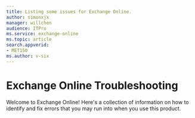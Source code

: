 ```yaml
---
title: Listing some issues for Exchange Online.
author: simonxjx
manager: willchen
audience: ITPro
ms.service: exchange-online
ms.topic: article
search.appverid: 
- MET150
ms.author: v-six
---
```


# Exchange Online Troubleshooting

Welcome to Exchange Online! Here's a collection of information on how to identify and fix errors that you may run into when you use this product. 